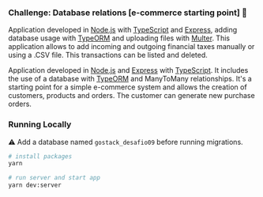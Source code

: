 ### Challenge: Database relations [e-commerce starting point] :rocket:
Application developed in [Node.js](https://nodejs.org/en/about/) with [TypeScript](https://www.typescriptlang.org/docs/home.html) and [Express](https://expressjs.com/pt-br/), adding database usage with [TypeORM](https://typeorm.io/#/) and uploading files with [Multer](https://github.com/expressjs/multer).
This application allows to add incoming and outgoing financial taxes manually or using a .CSV file. This transactions can be listed and deleted.

Application developed in [Node.js](https://nodejs.org/en/about/) and [Express](https://expressjs.com/pt-br/) with [TypeScript](https://www.typescriptlang.org/docs/home.html). It includes the use of a database with [TypeORM](https://typeorm.io/#/) and ManyToMany relationships.
It's a starting point for a simple e-commerce system and allows the creation of customers, products and orders. The customer can generate new purchase orders.

### Running Locally

:warning: Add a database named `gostack_desafio09` before running migrations.

```sh
# install packages
yarn

# run server and start app
yarn dev:server
```
